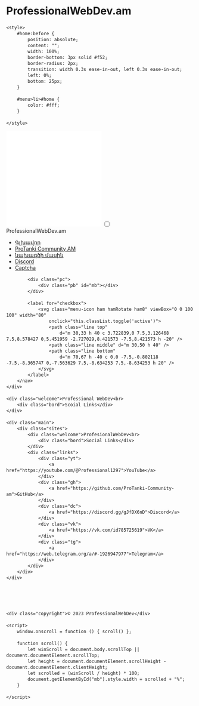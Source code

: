 # ProfessionalWebDev.am
<!DOCTYPE html>
<html lang="ru">

<head>
    <meta charset="UTF-8">
    <meta name="viewport" content="width=device-width, initial-scale=1.0">
    <title>Professional WebDev</title>
    <meta property="og:site_name" content="MiDeev - сайт о созерцании и познании истинности души MiDeev'a">
    <meta property="article:author" content="https://github.com/MiDeev">
    <meta name="description"
        content="Здесь Вы сможете ознакомиться с жизненным путём и самопознанием автора данного сайта - MiDeev'a.">
    <meta property="og:title" content="MiDeev - сайт о жизни автора.">
    <meta property="og:type" content="website">
    <meta property="og:image" content="https://raw.githubusercontent.com/MiDeev/MiDeev-ru/master/MiDeevPre.png">
    <meta property="og:image:secure_url"
        content="https://raw.githubusercontent.com/MiDeev/MiDeev-ru/master/MiDeevPre.png">
    <meta property="og:url" content="https://mideev.ru/">
    <meta property="og:description"
        content="Здесь Вы сможете ознакомиться с жизненным путём и самопознанием автора данного сайта - MiDeev'a.">
    <meta property="url" content="https://mideev.ru/">
    <meta property="name" content="MiDeev - сайт о жизни автора.">
    <meta property="description"
        content="Здесь Вы сможете ознакомиться с жизненным путём и самопознанием автора данного сайта - MiDeev'a.">
    <meta property="image" content="https://raw.githubusercontent.com/MiDeev/MiDeev-ru/master/MiDeevPre.png">
    <meta itemprop="url" content="https://mideev.ru/">
    <meta itemprop="name" content="MiDeev - сайт о жизни автора.">
    <meta itemprop="description"
        content="Здесь Вы сможете ознакомиться с жизненным путём и самопознанием автора данного сайта - MiDeev'a.">
    <meta itemprop="image" content="https://raw.githubusercontent.com/MiDeev/MiDeev-ru/master/MiDeevPre.png">
    <meta content="#ff4444" data-react-helmet="true" name="theme-color" />
    <link rel="stylesheet" href="https://cdnjs.cloudflare.com/ajax/libs/font-awesome/6.4.0/css/all.min.css" integrity="sha512-iecdLmaskl7CVkqkXNQ/ZH/XLlvWZOJyj7Yy7tcenmpD1ypASozpmT/E0iPtmFIB46ZmdtAc9eNBvH0H/ZpiBw==" crossorigin="anonymous" referrerpolicy="no-referrer" />
    <link rel="icon" href="logo.png">
    <link rel="stylesheet" href="bg.css">
    <link rel="stylesheet" href="style.css">
    <link rel="stylesheet" href="silka.css">
    <link rel="stylesheet" href="svg.css">
    <link rel="icon" type="image/png" sizes="32x32" href="pa3os.gif">
  
    
    <style>
        #home:before {
            position: absolute;
            content: "";
            width: 100%;
            border-bottom: 3px solid #f52;
            border-radius: 2px;
            transition: width 0.3s ease-in-out, left 0.3s ease-in-out;
            left: 0%;
            bottom: 25px;
        }

        #menu>li>#home {
            color: #fff;
        }

    </style>
</head>



</body>
</html>


<body>
    <div class="navbar">
         <img src="logo.png" class="logo-img" alt="Logo">
        <input type="checkbox" id="checkbox">
        <nav>
            <span id="log">ProfessionalWebDev.am</span>
            <ul id="menu">
                <li><a id="Գլխավոր" href="#">Գլխավոր</a></li>
                <li><a id="ProTanki Community AM" href="https://protanki-community-am.github.io/ProTanki.Community.AM/">ProTanki Community AM</a></li>
                <li><a id="նախագծի մասին" href="Project.html">նախագծի մասին</a></li>
                <li><a id="Discord" href="https://discord.gg/gJfDX6nD">Discord</a></li>
                <li><a id="captcha" href="Captcha.html">Captcha</a></li>
            </ul>

            <div class="pc">
                <div class="pb" id="mb"></div>
            </div>

            <label for="checkbox">
                <svg class="menu-icon ham hamRotate ham8" viewBox="0 0 100 100" width="80"
                    onclick="this.classList.toggle('active')">
                    <path class="line top"
                        d="m 30,33 h 40 c 3.722839,0 7.5,3.126468 7.5,8.578427 0,5.451959 -2.727029,8.421573 -7.5,8.421573 h -20" />
                    <path class="line middle" d="m 30,50 h 40" />
                    <path class="line bottom"
                        d="m 70,67 h -40 c 0,0 -7.5,-0.802118 -7.5,-8.365747 0,-7.563629 7.5,-8.634253 7.5,-8.634253 h 20" />
                </svg>
            </label>
        </nav>
    </div>

    <div class="welcome">Professional WebDev<br>
        <div class="bord">Scoial Links</div>
    </div>

    <div class="main">
        <div class="sites">
            <div class="welcome">ProfesionalWebDev<br>
                <div class="bord">Social Links</div>
            </div>
            <div class="links">
                <div class="yt">
                    <a href="https://youtube.com/@Professional1297">YouTube</a>
                </div>
                <div class="gh">
                    <a href="https://github.com/ProTanki-Community-am">GitHub</a>
                </div>
                <div class="dc">
                    <a href="https://discord.gg/gJfDX6nD">Discord</a>
                </div>
                <div class="vk">
                    <a href="https://vk.com/id785725619">VK</a>
                </div>
                <div class="tg">
                    <a href="https://web.telegram.org/a/#-1926947977">Telegram</a>
                </div>
            </div>
        </div>
    </div>

  
           
   

    <div class="copyright">© 2023 ProfessionalWebDev</div>

    <script>
        window.onscroll = function () { scroll() };

        function scroll() {
            let winScroll = document.body.scrollTop || document.documentElement.scrollTop;
            let height = document.documentElement.scrollHeight - document.documentElement.clientHeight;
            let scrolled = (winScroll / height) * 100;
            document.getElementById("mb").style.width = scrolled + "%";
        }
        
    </script>

</body>

</html>
